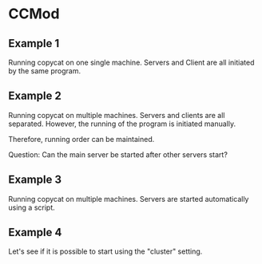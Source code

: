 # CCMod

## Example 1
Running copycat on one single machine. 
Servers and Client are all initiated by the same program.

## Example 2
Running copycat on multiple machines. 
Servers and clients are all separated. 
However, the running of the program is initiated manually. 

Therefore, running order can be maintained.

Question: Can the main server be started after other servers start?

## Example 3
Running copycat on multiple machines.
Servers are started automatically using a script. 


## Example 4 
Let's see if it is possible to start using the "cluster" setting. 